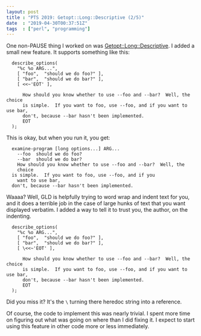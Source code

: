 ```yaml
---
layout: post
title : "PTS 2019: Getopt::Long::Descriptive (2/5)"
date  : "2019-04-30T00:37:51Z"
tags  : ["perl", "programming"]
---
```

One non-PAUSE thing I worked on was
[Getopt::Long::Descriptive](https://metacpan.org/pod/Getopt::Long::Descriptive).
I added a small new feature.  It supports something like this:

      describe_options(
        "%c %o ARG...",
        [ "foo",  "should we do foo?" ],
        [ "bar",  "should we do bar?" ],
        [ <<~'EOT' ],

          How should you know whether to use --foo and --bar?  Well, the choice
          is simple.  If you want to foo, use --foo, and if you want to use bar,
          don't, because --bar hasn't been implemented.
          EOT
      );

This is okay, but when you run it, you get:

      examine-program [long options...] ARG...
        --foo  should we do foo?
        --bar  should we do bar?
        How should you know whether to use --foo and --bar?  Well, the
        choice
      is simple.  If you want to foo, use --foo, and if you
        want to use bar,
      don't, because --bar hasn't been implemented.

Waaaa?  Well, GLD is helpfully trying to word wrap and indent text for you, and
it does a terrible job in the case of large hunks of text that you want
displayed verbatim.  I added a way to tell it to trust you, the author, on the
indenting.

      describe_options(
        "%c %o ARG...",
        [ "foo",  "should we do foo?" ],
        [ "bar",  "should we do bar?" ],
        [ \<<~'EOT' ],

          How should you know whether to use --foo and --bar?  Well, the choice
          is simple.  If you want to foo, use --foo, and if you want to use bar,
          don't, because --bar hasn't been implemented.
          EOT
      );

Did you miss it?  It's the `\` turning there heredoc string into a reference.

Of course, the code to implement this was nearly trivial.  I spent more time on
figuring out what was going on where than I did fixing it.  I expect to start
using this feature in other code more or less immediately.

